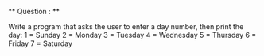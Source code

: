 ** Question : **

Write a program that asks the user to enter a day number, then print the day:
1 = Sunday
2 = Monday
3 = Tuesday
4 = Wednesday
5 = Thursday
6 = Friday
7 = Saturday